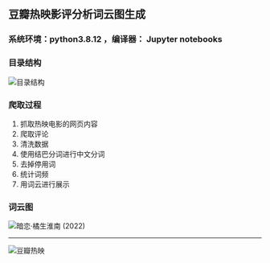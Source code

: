 ## 豆瓣热映影评分析词云图生成

### 系统环境：python3.8.12 ，编译器： Jupyter notebooks

### 目录结构 
![目录结构](https://cdn.jsdelivr.net/gh/EverettSy/ImageBed@master/uPic/EKQYvg.png)

### 爬取过程
1. 抓取热映电影的网页内容
2. 爬取评论
3. 清洗数据
4. 使用结巴分词进行中文分词
5. 去掉停用词
6. 统计词频
7. 用词云进行展示

### 词云图

![暗恋·橘生淮南 (2022)](https://cdn.jsdelivr.net/gh/EverettSy/ImageBed@master/uPic/luJwZo.png)

------

![豆瓣热映](https://cdn.jsdelivr.net/gh/EverettSy/ImageBed@master/uPic/SBRvJn.png)

